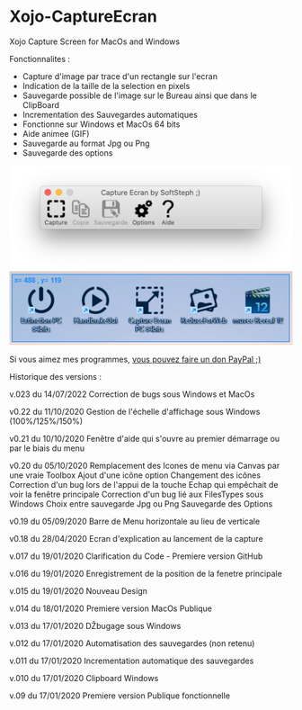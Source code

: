 # Xojo-CaptureEcran
Xojo Capture Screen for MacOs and Windows

Fonctionnalites :
- Capture d'image par trace d'un rectangle sur l'ecran
- Indication de la taille de la selection en pixels
- Sauvegarde possible de l'image sur le Bureau ainsi que dans le ClipBoard
- Incrementation des Sauvegardes automatiques
- Fonctionne sur Windows et MacOs 64 bits
- Aide animee (GIF)
- Sauvegarde au format Jpg ou Png
- Sauvegarde des options

<img src="ScreenShot.png" width="640">
<img src="ScreenShot2.png" width="640">

Si vous aimez mes programmes, <a href="https://www.paypal.com/donate/?hosted_button_id=GY5LTDDPZ2HZG"> vous pouvez faire un don PayPal ;)</a>

Historique des versions :

v.023 du 14/07/2022
Correction de bugs sous Windows et MacOs

v0.22 du 11/10/2020
Gestion de l'échelle d'affichage sous Windows (100%/125%/150%)

v0.21 du 10/10/2020
Fenêtre d'aide qui s'ouvre au premier démarrage ou par le biais du menu

v0.20 du 05/10/2020
Remplacement des Icones de menu via Canvas par une vraie Toolbox
Ajout d'une icône option
Changement des icônes
Correction d'un bug lors de l'appui de la touche Echap qui empêchait de voir la fenêtre principale
Correction d'un bug lié aux FilesTypes sous Windows
Choix entre sauvegarde Jpg ou Png
Sauvegarde des Options

v0.19 du 05/09/2020
Barre de Menu horizontale au lieu de verticale

v0.18 du 28/04/2020
Ecran d'explication au lancement de la capture

v.017 du 19/01/2020
Clarification du Code - Premiere version GitHub

v.016 du 19/01/2020
Enregistrement de la position de la fenetre principale

v.015 du 19/01/2020
Nouveau Design

v.014 du 18/01/2020
Premiere version MacOs Publique

v.013 du 17/01/2020
DŽbugage sous Windows

v.012 du 17/01/2020
Automatisation des sauvegardes (non retenu)

v.011 du 17/01/2020
Incrementation automatique des sauvegardes

v.010 du 17/01/2020
Clipboard Windows

v.09 du 17/01/2020
Premiere version Publique fonctionnelle
